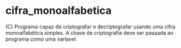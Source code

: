 # cifra_monoalfabetica
 (C) Programa capaz de criptografar e decriptografar usando uma cifra monoalfabética simples. A chave de criptografia deve ser passada ao programa como uma variavel.
